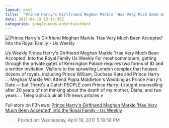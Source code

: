 ```yaml
---
layout: post
title:  "Prince Harry's Girlfriend Meghan Markle 'Has Very Much Been Accepted' Into the Royal Family - Us Weekly"
date: 2017-04-19 12:18:50Z
categories: google-news-entertaintment
---
```


![Prince Harry's Girlfriend Meghan Markle 'Has Very Much Been Accepted' Into the Royal Family - Us Weekly](http://img.usmagazine.com/social/harry-meghan-split-13ca6faf-fdd9-4d91-845a-861d2b56c3fe.jpg)

Us Weekly Prince Harry's Girlfriend Meghan Markle 'Has Very Much Been Accepted' Into the Royal Family Us Weekly For most commoners, getting through the private gates of Kensington Palace requires two forms of ID and a written invitation. Visitors to the sprawling London complex that houses dozens of royals, including Prince William, Duchess Kate and Prince Harry ... Meghan Markle Will Attend Pippa Middleton's Wedding as Prince Harry's Date — but There's a Catch PEOPLE.com Prince Harry: I sought counselling after 20 years of not thinking about the death of my mother, Diana, and two years ... Telegraph.co.uk all 179 news articles »


Full story on F3News: [Prince Harry's Girlfriend Meghan Markle 'Has Very Much Been Accepted' Into the Royal Family - Us Weekly](http://www.f3nws.com/n/CEKm2G)

> Posted on: Wednesday, April 19, 2017 5:18:50 PM
